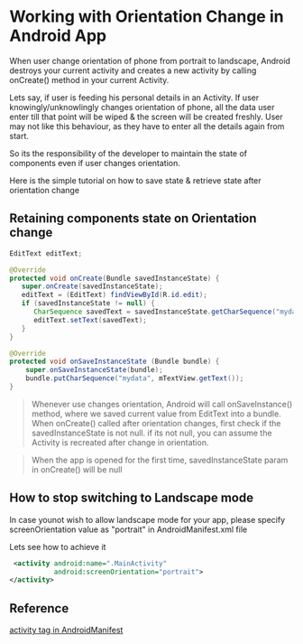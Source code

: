 # Working with Orientation Change in Android App

When user change orientation of phone from portrait to landscape, Android destroys your current activity and creates a new activity by calling onCreate() method in your current Activity.

Lets say, if user is feeding his personal details in an Activity. If user knowingly/unknowlingly changes orientation of phone, all the data user enter till that point will be wiped & the screen will be created freshly. User may not like this behaviour, as they have to enter all the details again from start.

So its the responsibility of the developer to maintain the state of components even if user changes orientation.

Here is the simple tutorial on how to save state & retrieve state after orientation change

## Retaining components state on Orientation change

```java
EditText editText;

@Override
protected void onCreate(Bundle savedInstanceState) {
   super.onCreate(savedInstanceState);
   editText = (EditText) findViewById(R.id.edit);
   if (savedInstanceState != null) {
      CharSequence savedText = savedInstanceState.getCharSequence("mydata");
      editText.setText(savedText);
   }
}

@Override
protected void onSaveInstanceState (Bundle bundle) {
    super.onSaveInstanceState(bundle);
    bundle.putCharSequence("mydata", mTextView.getText());
}
```

> Whenever use changes orientation, Android will call onSaveInstance() method, where we saved current value from EditText into a bundle. When onCreate() called after orientation changes, first check if the savedInstanceState is not null. if its not null, you can assume the Activity is recreated after change in orientation.

> When the app is opened for the first time, savedInstanceState param in onCreate() will be null


## How to stop switching to Landscape mode

In case younot wish to allow landscape mode for your app, please specify screenOrientation value as "portrait" in AndroidManifest.xml file

Lets see how to achieve it 

```xml
 <activity android:name=".MainActivity"
           android:screenOrientation="portrait">
</activity>
```

## Reference

[activity tag in AndroidManifest](https://developer.android.com/guide/topics/manifest/activity-element)
